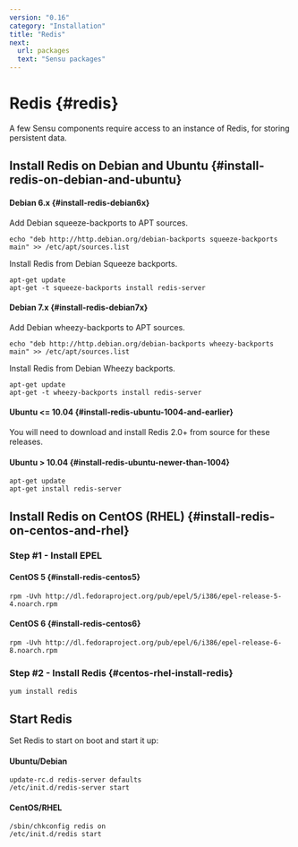 ```yaml
---
version: "0.16"
category: "Installation"
title: "Redis"
next:
  url: packages
  text: "Sensu packages"
---
```


# Redis {#redis}

A few Sensu components require access to an instance of Redis, for
storing persistent data.

## Install Redis on Debian and Ubuntu {#install-redis-on-debian-and-ubuntu}

#### Debian 6.x {#install-redis-debian6x}

Add Debian squeeze-backports to APT sources.

~~~ shell
echo "deb http://http.debian.org/debian-backports squeeze-backports main" >> /etc/apt/sources.list
~~~

Install Redis from Debian Squeeze backports.

~~~ shell
apt-get update
apt-get -t squeeze-backports install redis-server
~~~

#### Debian 7.x {#install-redis-debian7x}

Add Debian wheezy-backports to APT sources.

~~~ shell
echo "deb http://http.debian.org/debian-backports wheezy-backports main" >> /etc/apt/sources.list
~~~

Install Redis from Debian Wheezy backports.

~~~ shell
apt-get update
apt-get -t wheezy-backports install redis-server
~~~

#### Ubuntu <= 10.04 {#install-redis-ubuntu-1004-and-earlier}

You will need to download and install Redis 2.0+ from source for these
releases.

#### Ubuntu > 10.04 {#install-redis-ubuntu-newer-than-1004}

~~~ shell
apt-get update
apt-get install redis-server
~~~

## Install Redis on CentOS (RHEL) {#install-redis-on-centos-and-rhel}

### Step #1 - Install EPEL

#### CentOS 5 {#install-redis-centos5}

~~~ shell
rpm -Uvh http://dl.fedoraproject.org/pub/epel/5/i386/epel-release-5-4.noarch.rpm
~~~

#### CentOS 6 {#install-redis-centos6}

~~~ shell
rpm -Uvh http://dl.fedoraproject.org/pub/epel/6/i386/epel-release-6-8.noarch.rpm
~~~

### Step #2 - Install Redis {#centos-rhel-install-redis}

~~~ shell
yum install redis
~~~

## Start Redis

Set Redis to start on boot and start it up:

#### Ubuntu/Debian

~~~ shell
update-rc.d redis-server defaults
/etc/init.d/redis-server start
~~~

#### CentOS/RHEL

~~~
/sbin/chkconfig redis on
/etc/init.d/redis start
~~~
